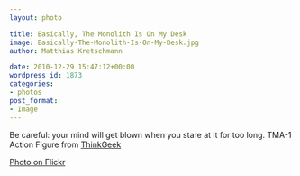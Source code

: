 ```yaml
---
layout: photo

title: Basically, The Monolith Is On My Desk
image: Basically-The-Monolith-Is-On-My-Desk.jpg
author: Matthias Kretschmann

date: 2010-12-29 15:47:12+00:00
wordpress_id: 1873
categories:
- photos
post_format:
- Image
---
```


Be careful: your mind will get blown when you stare at it for too long. TMA-1 Action Figure from [ThinkGeek](http://thinkgeek.com)

[Photo on Flickr](http://www.flickr.com/photos/krema/5342106230)
